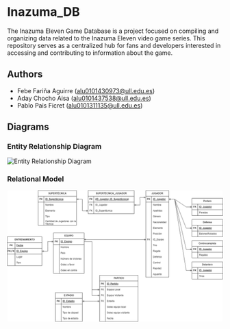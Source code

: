 # Inazuma_DB
The Inazuma Eleven Game Database is a project focused on compiling and organizing data related to the Inazuma Eleven video game series. This repository serves as a centralized hub for fans and developers interested in accessing and contributing to information about the game.

## Authors

- Febe Fariña Aguirre (alu0101430973@ull.edu.es)
- Aday Chocho Aisa (alu0101437538@ull.edu.es)
- Pablo Pais Ficret (alu0101311135@ull.edu.es)

## Diagrams

### Entity Relationship Diagram

![Entity Relationship Diagram](./Diagramas/Entidad-Relación.png)

### Relational Model

![Relational Model](./Diagramas/Relacional.png)


